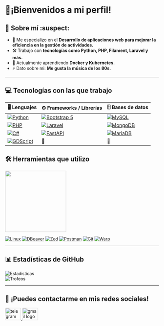 # 👋¡Bienvenidos a mi perfil! 

## :pushpin: Sobre mí :suspect:
- 🎯 Me especializo en el **Desarrollo de aplicaciones web para mejorar la eficiencia en la gestión de actividades.**  
- 🛠 Trabajo con **tecnologías como Python, PHP, Filament, Laravel y más.**  
- 🌱 Actualmente aprendiendo **Docker y Kubernetes.**  
- ⚡ Dato sobre mi: **Me gusta la música de los 80s.**  

---

## :computer: Tecnologías con las que trabajo  
| 🖥️ Lenguajes | ⚙️ Frameworks / Librerías | 🗄️ Bases de datos |
|-------------------------------|--------------------------|--------------------|
| [![Python](https://img.shields.io/badge/-Python-3776AB?style=flat&logo=python&logoColor=white)](https://es.wikipedia.org/wiki/Python)  | [![Bootstrap 5](https://img.shields.io/badge/Bootstrap%205-7952B3?style=flat&logo=bootstrap&logoColor=white)](https://getbootstrap.com/) |  [![MySQL](https://img.shields.io/badge/MySQL-4479A1?style=flat&logo=mysql&logoColor=white)](https://es.wikipedia.org/wiki/MySQL) |
| [![PHP](https://img.shields.io/badge/PHP-777BB4?style=flat&logo=php&logoColor=white)](https://es.php.net/) | [![Laravel](https://img.shields.io/badge/Laravel-FF2D20?style=flat&logo=laravel&logoColor=white)](https://laravel.com/)  |  [![MongoDB](https://img.shields.io/badge/MongoDB-47A248?style=flat&logo=mongodb&logoColor=white)](https://www.mongodb.com/) |
| [![C#](https://img.shields.io/badge/-C%23-d121cb?style=flat&logo=c-sharp&logoColor=white)](https://es.wikipedia.org/wiki/C_Sharp)   | [![FastAPI](https://img.shields.io/badge/FastAPI-009688?style=flat&logo=fastapi&logoColor=white)](https://fastapi.tiangolo.com/)  | [![MariaDB](https://img.shields.io/badge/MariaDB-003545?style=flat&logo=mariadb&logoColor=white)](https://mariadb.org/) |
| [![GDScript](https://img.shields.io/badge/-GDScript-478CBF?style=flat&logo=godotengine&logoColor=white)](https://godotengine.org/es/learn) | 🚫 | 🚫 |


## 🛠 Herramientas que utilizo
<img src="https://media.giphy.com/media/QTfX9Ejfra3ZmNxh6B/giphy.gif" width="200">

[![Linux](https://img.shields.io/badge/-GNU/Linux-000000?style=flat&logo=linux&logoColor=white)](https://www.gnu.org/gnu/linux-and-gnu.html)
[![DBeaver](https://img.shields.io/badge/-DBeaver-382923?style=flat&logo=dbeaver&logoColor=white)](https://dbeaver.io/)
[![Zed](https://img.shields.io/badge/-Zed-084CCF?style=flat&logo=zedindustries&logoColor=white)](https://zed.dev/)
[![Postman](https://img.shields.io/badge/-Postman-FF6C37?style=flat&logo=Postman&logoColor=white)](https://www.postman.com/)
[![Git](https://img.shields.io/badge/-Git-F05032?style=flat&logo=git&logoColor=white)](https://git-scm.com/)
[![Warp](https://img.shields.io/badge/-Warp-01A4FF?style=flat&logo=warp&logoColor=white)](https://www.warp.dev/)

---

## 📊 Estadísticas de GitHub  
![Estadisticas](https://github-readme-stats.vercel.app/api?username=Aristides128&show_icons=true&theme=tokyonight)  
![Trofeos](https://github-profile-trophy.vercel.app/?username=Aristides128&theme=tokyonight&no-frame=false&no-bg=true&margin-w=4)

---

## :speech_balloon: ¡Puedes contactarme en mis redes sociales!  
<div align="left">
  <a href="https://t.me/lvrenga1" target="_blank">
    <img src="https://raw.githubusercontent.com/maurodesouza/profile-readme-generator/master/src/assets/icons/social/telegram/default.svg" width="52" height="40" alt="telegram logo" />
  </a>
  <a href="mailto:aristidessibirian7@gmail.com" target="_blank">
    <img src="https://raw.githubusercontent.com/maurodesouza/profile-readme-generator/master/src/assets/icons/social/gmail/default.svg" width="52" height="40" alt="gmail logo" />
  </a>
</div>
